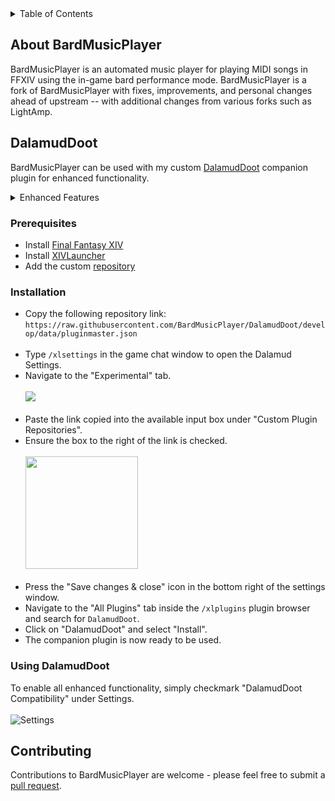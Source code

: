 
<details>
  <summary>Table of Contents</summary>
  <ol>
    <li><a href="#about">About BardMusicPlayer</a></li>
    <li><a href="#plugin">DalamudDoot</a>
      <ul>
        <li><a href="#prerequisites">Prerequisites</a></li>
        <li><a href="#installation">Installation</a></li>
        <li><a href="#usage">Using DalamudDoot </a></li>
      </ul></li>
    <li><a href="#contributing">Contributing</a></li>
  </ol>
</details>

<section id="about">

# About BardMusicPlayer
  <p> BardMusicPlayer is an automated music player for playing MIDI songs in FFXIV using the in-game bard performance mode. BardMusicPlayer is a fork of BardMusicPlayer with fixes, improvements, and personal changes ahead of upstream -- with additional changes from various forks such as LightAmp.</p>
</section>

<section id="plugin">

# DalamudDoot
BardMusicPlayer can be used with my custom <a href="https://github.com/BardMusicPlayer/DalamudDoot">DalamudDoot</a> companion plugin for enhanced functionality.

<details>
<summary>Enhanced Features</summary>

    * Output lyrics.
    * Chat while performing.
    * Direct instrument open & close.
    * Direct ensemble ready / accept.
    * Improved note playing.
    * Set graphics toggle.
    * Mute sounds toggle.
    
    And much more!
</details>
</section>

<section id="prerequisites">

### Prerequisites

* Install <a href="https://www.finalfantasyxiv.com/" alt="Final Fantasy XIV">Final Fantasy XIV</a>
* Install <a href="https://github.com/goatcorp/FFXIVQuickLauncher#how-to-install-the-launcher" alt="XIVLauncher">XIVLauncher</a>
* Add the custom <a href="#installation" alt="repository">repository</a>
</section>

<section id="installation">

### Installation
* Copy the following repository link: <br>
  `https://raw.githubusercontent.com/BardMusicPlayer/DalamudDoot/develop/data/pluginmaster.json` <br><br>
* Type `/xlsettings` in the game chat window to open the Dalamud Settings.
* Navigate to the "Experimental" tab.
  <br><br><a><img src="https://i.imgur.com/FDlwtbe.png" /></a><br><br>
* Paste the link copied into the available input box under "Custom Plugin Repositories".
* Ensure the box to the right of the link is checked.
  <br><br><a><img src="https://i.imgur.com/Ifjc3X5.png" height="180" /></a><br><br>
* Press the "Save changes & close" icon in the bottom right of the settings window.
* Navigate to the "All Plugins" tab inside the `/xlplugins` plugin browser and search for `DalamudDoot`.
* Click on "DalamudDoot" and select "Install".
* The companion plugin is now ready to be used.
</section>


<section id="usage">

### Using DalamudDoot
To enable all enhanced functionality, simply checkmark "DalamudDoot Compatibility" under Settings.
  <br><br><a><img src="https://i.imgur.com/ylf4TIW.png" alt="Settings"/></a><br>
</section>

<section id="contributing">

# Contributing
Contributions to BardMusicPlayer are welcome - please feel free to submit a [pull request](https://github.com/BardMusicPlayer/BardMusicPlayer/pulls).
</section>
